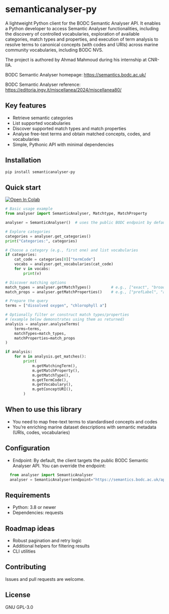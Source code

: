 # semanticanalyser-py
A lightweight Python client for the BODC Semantic Analyser API. It enables a Python developer to access Semantic Analyser functionalities, including the discovery of controlled vocabularies, exploration of available categories, match types and properties, and execution of term analysis to resolve terms to canonical concepts (with codes and URIs) across marine community vocabularies, including BODC NVS.

The project is authored by Ahmad Mahmoud during his internship at CNR-IIA. 

BODC Semantic Analyser homepage: https://semantics.bodc.ac.uk/

BODC Semantic Analyser reference: https://editoria.ingv.it/miscellanea/2024/miscellanea80/

## Key features
- Retrieve semantic categories
- List supported vocabularies
- Discover supported match types and match properties
- Analyse free-text terms and obtain matched concepts, codes, and vocabularies
- Simple, Pythonic API with minimal dependencies

## Installation
``` bash
pip install semanticanalyser-py
```
## Quick start

[![Open In Colab](https://colab.research.google.com/assets/colab-badge.svg)](https://colab.research.google.com/github/ESSI-Lab/semanticanalyser-py/blob/main/semantic_analyser_py_demo.ipynb)

``` python
# Basic usage example
from analyser import SemanticAnalyser, Matchtype, MatchProperty

analyser = SemanticAnalyser()  # uses the public BODC endpoint by default

# Explore categories
categories = analyser.get_categories()
print("Categories:", categories)

# Choose a category (e.g., first one) and list vocabularies
if categories:
    cat_code = categories[0]["termCode"]
    vocabs = analyser.get_vocabularies(cat_code)
    for v in vocabs:
        print(v)

# Discover matching options
match_types = analyser.getMatchTypes()         # e.g., ["exact", "broad", ...]
match_props = analyser.getMatchProperties()    # e.g., ["prefLabel", "altLabel", ...]

# Prepare the query
terms = ["dissolved oxygen", "chlorophyll a"]

# Optionally filter or construct match types/properties
# (example below demonstrates using them as returned)
analysis = analyser.analyseTerms(
    terms=terms,
    matchTypes=match_types,
    matchProperties=match_props
)

if analysis:
    for m in analysis.get_matches():
        print(
            m.getMatchingTerm(),
            m.getMatchProperty(),
            m.getMatchType(),
            m.getTermCode(),
            m.getVocabulary(),
            m.getConceptURI(),
        )
```
## When to use this library
- You need to map free-text terms to standardised concepts and codes
- You’re enriching marine dataset descriptions with semantic metadata (URIs, codes, vocabularies)

## Configuration
- Endpoint: By default, the client targets the public BODC Semantic Analyser API. You can override the endpoint:
``` python
  from analyser import SemanticAnalyser
  analyser = SemanticAnalyser(endpoint="https://semantics.bodc.ac.uk/api")
```
## Requirements
- Python: 3.8 or newer
- Dependencies: requests

## Roadmap ideas
- Robust pagination and retry logic
- Additional helpers for filtering results
- CLI utilities

## Contributing
Issues and pull requests are welcome.

## License
GNU GPL-3.0
